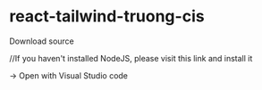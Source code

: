 # react-tailwind-truong-cis
 
 Download source
 
 //If you haven't installed NodeJS, please visit this link and install it
 
 -> Open with Visual Studio code
